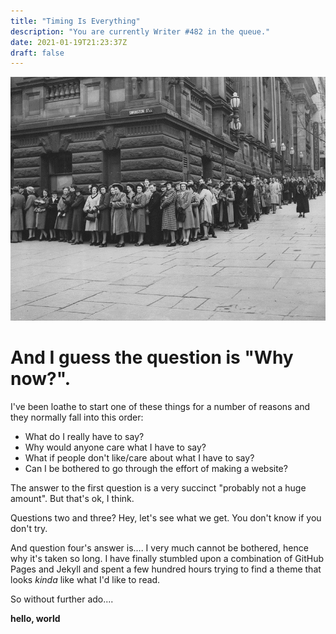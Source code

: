 ```yaml
---
title: "Timing Is Everything"
description: "You are currently Writer #482 in the queue."
date: 2021-01-19T21:23:37Z
draft: false
---
```


![Queue of people, black and white photo](/images/queue_bw.jpg#center "Is this the line for putting yourself out there?")

# And I guess the question is "Why now?".

I've been loathe to start one of these things for a number of reasons and they normally fall into this order:

* What do I really have to say?
* Why would anyone care what I have to say?
* What if people don't like/care about what I have to say?
* Can I be bothered to go through the effort of making a website?

The answer to the first question is a very succinct "probably not a huge amount". But that's ok, I think. 

Questions two and three? Hey, let's see what we get. You don't know if you don't try.

And question four's answer is.... I very much cannot be bothered, hence why it's taken so long. I have finally stumbled upon a combination of GitHub Pages and Jekyll and spent a few hundred hours trying to find a theme that looks _kinda_ like what I'd like to read.

So without further ado....

**hello, world**
